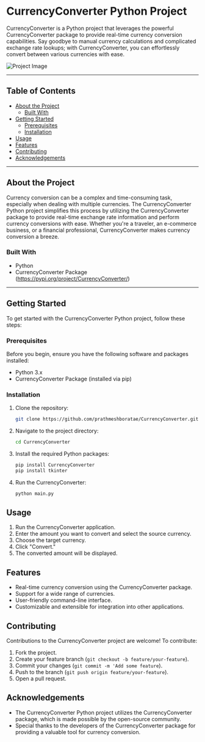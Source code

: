 # CurrencyConverter Python Project

CurrencyConverter is a Python project that leverages the powerful CurrencyConverter package to provide real-time currency conversion capabilities. Say goodbye to manual currency calculations and complicated exchange rate lookups; with CurrencyConverter, you can effortlessly convert between various currencies with ease.

![Project Image](project_image.png)

---

## Table of Contents

- [About the Project](#about-the-project)
  - [Built With](#built-with)
- [Getting Started](#getting-started)
  - [Prerequisites](#prerequisites)
  - [Installation](#installation)
- [Usage](#usage)
- [Features](#features)
- [Contributing](#contributing)
- [Acknowledgements](#acknowledgements)

---

## About the Project

Currency conversion can be a complex and time-consuming task, especially when dealing with multiple currencies. The CurrencyConverter Python project simplifies this process by utilizing the CurrencyConverter package to provide real-time exchange rate information and perform currency conversions with ease. Whether you're a traveler, an e-commerce business, or a financial professional, CurrencyConverter makes currency conversion a breeze.

### Built With

- Python
- CurrencyConverter Package (https://pypi.org/project/CurrencyConverter/)

---

## Getting Started

To get started with the CurrencyConverter Python project, follow these steps:

### Prerequisites

Before you begin, ensure you have the following software and packages installed:

- Python 3.x
- CurrencyConverter Package (installed via pip)

### Installation

1. Clone the repository:

   ```sh
   git clone https://github.com/prathmeshboratae/CurrencyConverter.git

2. Navigate to the project directory:

   ```sh
   cd CurrencyConverter

3. Install the required Python packages:

   ```sh
   pip install CurrencyConverter
   pip install tkinter

4. Run the CurrencyConverter:

   ```sh
   python main.py

## Usage
1. Run the CurrencyConverter application.
2. Enter the amount you want to convert and select the source currency.
3. Choose the target currency.
4. Click "Convert."
5. The converted amount will be displayed.

## Features
- Real-time currency conversion using the CurrencyConverter package.
- Support for a wide range of currencies.
- User-friendly command-line interface.
- Customizable and extensible for integration into other applications.

## Contributing
Contributions to the CurrencyConverter project are welcome! To contribute:

1. Fork the project.
2. Create your feature branch (`git checkout -b feature/your-feature`).
3. Commit your changes (`git commit -m 'Add some feature`).
4. Push to the branch (`git push origin feature/your-feature`).
5. Open a pull request.

## Acknowledgements
- The CurrencyConverter Python project utilizes the CurrencyConverter package, which is made possible by the open-source community.
- Special thanks to the developers of the CurrencyConverter package for providing a valuable tool for currency conversion.

